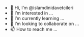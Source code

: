 - 👋 Hi, I’m @islamdinidavetcileri
- 👀 I’m interested in ...
- 🌱 I’m currently learning ...
- 💞️ I’m looking to collaborate on ...
- 📫 How to reach me ...

<!---
islamdinidavetcileri/islamdinidavetcileri is a ✨ special ✨ repository because its `README.md` (this file) appears on your GitHub profile.
You can click the Preview link to take a look at your changes.
--->
